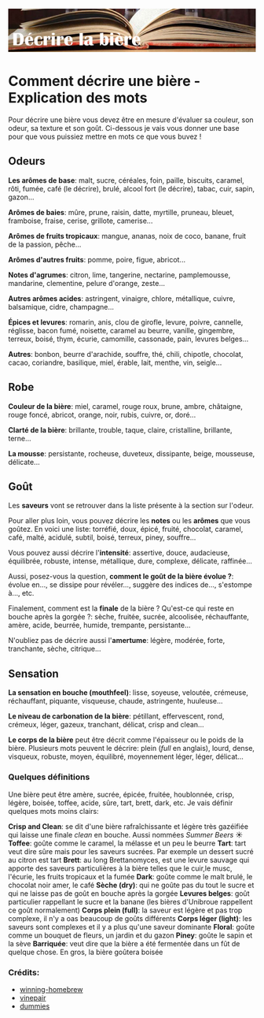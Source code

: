 ![Comment décrire une bière - Explication des mots](/assets/img/decrire.png)

# Comment décrire une bière - Explication des mots

Pour décrire une bière vous devez être en mesure d'évaluer sa couleur, son odeur, sa texture et son goût. Ci-dessous je vais vous donner une base pour que vous puissiez mettre en mots ce que vous buvez !

## Odeurs

**Les arômes de base**: malt, sucre, céréales, foin, paille, biscuits, caramel, rôti, fumée, café (le décrire), brulé, alcool fort (le décrire), tabac, cuir, sapin, gazon...

**Arômes de baies**: mûre, prune, raisin, datte, myrtille, pruneau, bleuet,  framboise, fraise, cerise, grillote, camerise...

**Arômes de fruits tropicaux**: mangue, ananas, noix de coco, banane, fruit de la passion, pêche...

**Arômes d'autres fruits**: pomme, poire, figue, abricot...

**Notes d'agrumes**: citron, lime, tangerine, nectarine, pamplemousse, mandarine, clementine, pelure d'orange, zeste...

**Autres arômes acides**: astringent, vinaigre, chlore, métallique, cuivre, balsamique, cidre, champagne...

**Épices et levures**: romarin, anis, clou de girofle, levure, poivre, cannelle, réglisse, bacon fumé, noisette, caramel au beurre, vanille, gingembre, terreux, boisé, thym, écurie, camomille, cassonade, pain, levures belges...

**Autres**: bonbon, beurre d'arachide, souffre, thé, chili, chipotle, chocolat, cacao, coriandre, basilique, miel, érable, lait, menthe, vin, seigle...

## Robe

**Couleur de la bière**: miel, caramel, rouge roux,  brune, ambre, châtaigne, rouge foncé, abricot, orange, noir, rubis, cuivre, or, doré...

**Clarté de la bière**: brillante, trouble, taque, claire, cristalline, brillante, terne...

**La mousse**: persistante, rocheuse, duveteux, dissipante, beige, mousseuse, délicate...

## Goût

Les **saveurs** vont se retrouver dans la liste présente à la section sur l'odeur.

Pour aller plus loin, vous pouvez décrire les **notes** ou les **arômes** que vous goûtez. En voici une liste: torréfié, doux, épicé, fruité, chocolat, caramel, café, malté, acidulé, subtil, boisé, terreux, piney, souffre...

Vous pouvez aussi décrire l'**intensité**: assertive, douce, audacieuse, équilibrée, robuste, intense, métallique, dure, complexe, délicate, raffinée...

Aussi, posez-vous la question, **comment le goût de la bière évolue ?**: évolue en..., se dissipe pour révéler..., suggère des indices de..., s'estompe à..., etc.

Finalement, comment est la **finale** de la bière ? Qu'est-ce qui reste en bouche après la gorgée ?: sèche, fruitée, sucrée, alcoolisée, réchauffante, amère, acide, beurrée, humide, trempante, persistante...

N'oubliez pas de décrire aussi l'**amertume**: légère, modérée, forte, tranchante, sèche, citrique...

## Sensation

**La sensation en bouche (mouthfeel)**: lisse, soyeuse, veloutée, crémeuse, réchauffant, piquante, visqueuse, chaude, astringente, huuleuse...

**Le niveau de carbonation de la bière**: pétillant, effervescent, rond, crémeux, léger, gazeux, tranchant, délicat, crisp and clean...

**Le corps de la bière** peut être décrit comme l'épaisseur ou le poids de la bière. Plusieurs mots peuvent le décrire: plein (*full* en anglais), lourd, dense, visqueux, robuste, moyen, équilibré, moyennement léger, léger, délicat...

### Quelques définitions

Une bière peut être amère, sucrée, épicée, fruitée, houblonnée, crisp, légère, boisée, toffee, acide, sûre, tart, brett, dark, etc. Je vais définir quelques mots moins clairs:

**Crisp and Clean**: se dit d'une bière rafraîchissante et légère très gazéifiée qui laisse une finale *clean* en bouche. Aussi nommées *Summer Beers* ☀️
**Toffee**: goûte comme le caramel, la mélasse et un peu le beurre
**Tart**: tart veut dire sûre mais pour les saveurs sucrées. Par exemple un dessert sucré au citron est tart
**Brett**: au long Brettanomyces, est une levure sauvage qui apporte des saveurs particulières à la bière telles que le cuir,le musc, l'écurie, les fruits tropicaux et la fumée
**Dark**: goûte comme le malt brulé, le chocolat noir amer, le café
**Sèche (dry)**: qui ne goûte pas du tout le sucre et qui ne laisse pas de goût en bouche après la gorgée
**Levures belges**: goût particulier rappellant le sucre et la banane (les bières d'Unibroue rappellent ce goût normalement)
**Corps plein (full)**: la saveur est légère et pas trop complexe, il n'y a oas beaucoup de goûts différents
**Corps léger (light)**: les saveurs sont complexes et il y a plus qu'une saveur dominante
**Floral**: goûte comme un bouquet de fleurs, un jardin et du gazon
**Piney**: goûte le sapin et la sève
**Barriquée**: veut dire que la bière a été fermentée dans un fût de quelque chose. En gros, la bière goûtera boisée

### Crédits:

* [winning-homebrew](https://winning-homebrew.com/beer-flavor-descriptors.html)
* [vinepair](https://vinepair.com/articles/flavors-aromas-craft-beer-hops-ipa/)
* [dummies](https://www.dummies.com/food-drink/drinks/beer/beer-for-dummies-cheat-sheet/)
